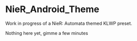 # NieR_Android_Theme
Work in progress of a NieR: Automata themed KLWP preset.

Nothing here yet, gimme a few minutes
